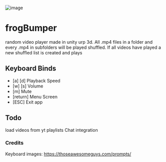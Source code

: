 ![image](https://github.com/fr0gtech/frogBump/assets/119510346/41f691d4-d495-485a-ab95-8c40036a8baf)

# frogBumper
 random video player made in unity urp 3d.
 All .mp4 files in a folder and every .mp4 in subfolders will be played shuffled. If all videos have played a new shuffled list is created and plays

## Keyboard Binds
 - [a] [d] Playback Speed
 - [w] [s] Volume
 - [m] Mute
 - [return] Menu Screen
 - [ESC] Exit app

 ## Todo
 load videos from yt playlists
 Chat integration

 ### Credits
 Keyboard images: https://thoseawesomeguys.com/prompts/

